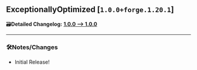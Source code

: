 ## ExceptionallyOptimized [`1.0.0+forge.1.20.1`]

🗃️**Detailed Changelog:** [**1.0.0 --> 1.0.0**](https://github.com/UltimatChamp/ExceptionallyOptimized/commits/)

<hr>

### 🛠️Notes/Changes

- Initial Release!
